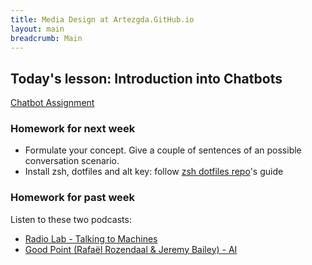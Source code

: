 ```yaml
---
title: Media Design at Artezgda.GitHub.io
layout: main
breadcrumb: Main
---
```


## Today's lesson: Introduction into Chatbots

[Chatbot Assignment](https://github.com/ArtezGDA/Course-Material/tree/master/DesignAChatbot.md)

### Homework for next week

- Formulate your concept. Give a couple of sentences of an possible conversation scenario.
- Install zsh, dotfiles and alt key: follow [zsh dotfiles repo](https://github.com/irlabs/zsh-dotfiles)'s guide

### Homework for past week

Listen to these two podcasts:

- [Radio Lab - Talking to Machines ](http://www.radiolab.org/story/137407-talking-to-machines/)
- [Good Point (Rafaël Rozendaal & Jeremy Bailey) - AI](http://www.stitcher.com/podcast/rafael-rozendaal/good-point/e/03-artificial-intelligence-48090727)

